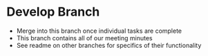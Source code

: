 # Develop Branch #
- Merge into this branch once individual tasks are complete
- This branch contains all of our meeting minutes
- See readme on other branches for specifics of their functionality